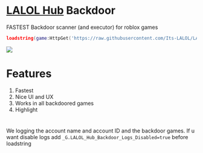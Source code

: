 # [LALOL Hub](https://github.com/Its-LALOL/LALOL-Hub) Backdoor
FASTEST Backdoor scanner (and executor) for roblox games

```lua
loadstring(game:HttpGet('https://raw.githubusercontent.com/Its-LALOL/LALOL-Hub/main/Backdoor-Scanner/script'))()
```

![](https://raw.githubusercontent.com/Its-LALOL/LALOL-Hub/main/Backdoor-Scanner/screenshot.png)

# Features
1. Fastest
2. Nice UI and UX
3. Works in all backdoored games
4. Highlight

#
We logging the account name and account ID and the backdoor games. If u want disable logs add `_G.LALOL_Hub_Backdoor_Logs_Disabled=true` before loadstring
